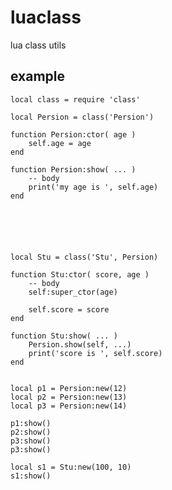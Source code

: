 # luaclass
lua class utils


## example
    local class = require 'class'

    local Persion = class('Persion')

    function Persion:ctor( age )
        self.age = age
    end

    function Persion:show( ... )
        -- body
        print('my age is ', self.age)
    end






    local Stu = class('Stu', Persion)

    function Stu:ctor( score, age )
        -- body
        self:super_ctor(age)

        self.score = score
    end

    function Stu:show( ... )
        Persion.show(self, ...)
        print('score is ', self.score)
    end


    local p1 = Persion:new(12)
    local p2 = Persion:new(13)
    local p3 = Persion:new(14)

    p1:show()
    p2:show()
    p3:show()
    p3:show()

    local s1 = Stu:new(100, 10)
    s1:show()

